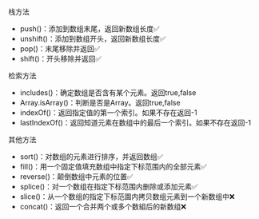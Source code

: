栈方法
- push()：添加到数组末尾，返回新数组长度✅
- unshift()：添加到数组开头，返回新数组长度✅
- pop()：末尾移除并返回✅
- shift()：开头移除并返回✅

检索方法
- includes()：确定数组是否含有某个元素。返回true,false
- Array.isArray()：判断是否是Array。返回true,false
- indexOf()：返回指定值的第一个索引。如果不存在返回-1
- lastIndexOf()：返回知道元素在数组中的最后一个索引。如果不存在返回-1

其他方法 
- sort()：对数组的元素进行排序，并返回数组✅
- fill()：用一个固定值填充数组中指定下标范围内的全部元素✅
- reverse()：颠倒数组中元素的位置✅
- splice()：对一个数组在指定下标范围内删除或添加元素✅
- slice()：从一个数组的指定下标范園内拷贝数组元素到一个新数组中❌
- concat()：返回一个合并两个或多个数組后的新数组❌
